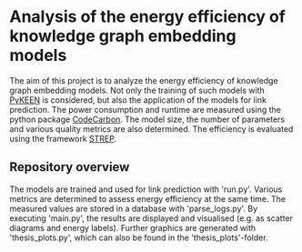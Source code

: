 # Analysis of the energy efficiency of knowledge graph embedding models

The aim of this project is to analyze the energy efficiency of knowledge graph embedding models. Not only the training
of such models with [PyKEEN](https://github.com/pykeen/pykeen) is considered, but also the application of the models for 
link prediction. The power consumption and runtime are measured using the python package 
[CodeCarbon](https://github.com/mlco2/codecarbon). The model size, the number of parameters and various quality metrics 
are also determined. The efficiency is evaluated using the framework
[STREP](https://github.com/raphischer/strep).

## Repository overview
The models are trained and used for link prediction with 'run.py'. Various metrics are determined to assess energy 
efficiency at the same time. The measured values are stored in a database with 'parse_logs.py'. By executing 'main.py',
the results are displayed and visualised (e.g. as scatter diagrams and energy labels). Further graphics are generated
with 'thesis_plots.py', which can also be found in the 'thesis_plots'-folder. 